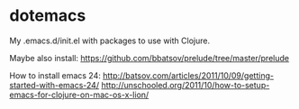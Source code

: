 dotemacs
========

My .emacs.d/init.el with packages to use with Clojure.

Maybe also install: https://github.com/bbatsov/prelude/tree/master/prelude

How to install emacs 24:
http://batsov.com/articles/2011/10/09/getting-started-with-emacs-24/
http://unschooled.org/2011/10/how-to-setup-emacs-for-clojure-on-mac-os-x-lion/